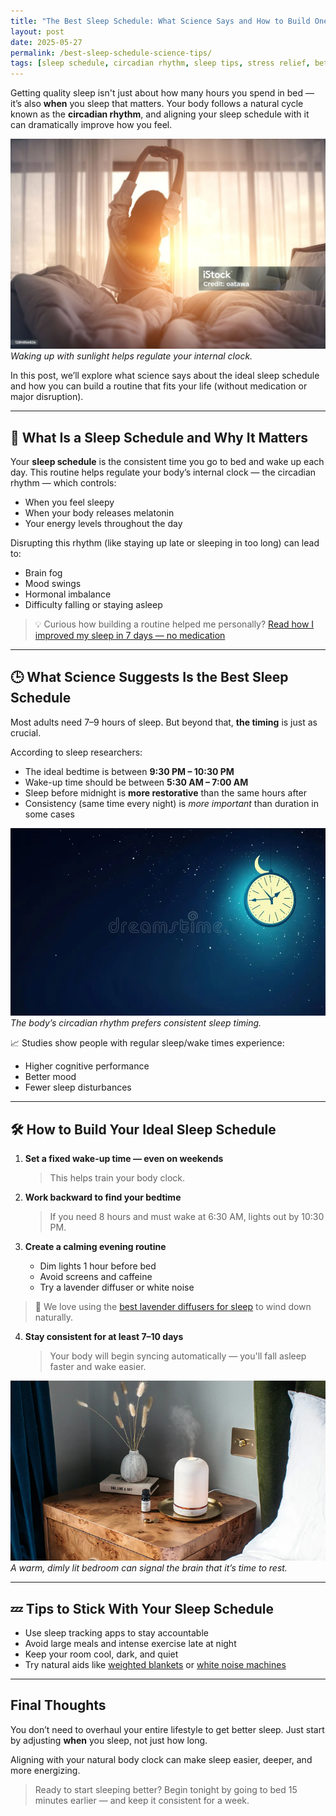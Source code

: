 ```yaml
---
title: "The Best Sleep Schedule: What Science Says and How to Build One"
layout: post
date: 2025-05-27
permalink: /best-sleep-schedule-science-tips/
tags: [sleep schedule, circadian rhythm, sleep tips, stress relief, better sleep]
---
```


Getting quality sleep isn't just about how many hours you spend in bed — it’s also **when** you sleep that matters. Your body follows a natural cycle known as the **circadian rhythm**, and aligning your sleep schedule with it can dramatically improve how you feel.

![Morning wake-up sunlight](/assets/img/morning-wake-light.jpg)
*Waking up with sunlight helps regulate your internal clock.*

In this post, we’ll explore what science says about the ideal sleep schedule and how you can build a routine that fits your life (without medication or major disruption).

---

## 🧠 What Is a Sleep Schedule and Why It Matters

Your **sleep schedule** is the consistent time you go to bed and wake up each day. This routine helps regulate your body’s internal clock — the circadian rhythm — which controls:

* When you feel sleepy
* When your body releases melatonin
* Your energy levels throughout the day

Disrupting this rhythm (like staying up late or sleeping in too long) can lead to:

* Brain fog
* Mood swings
* Hormonal imbalance
* Difficulty falling or staying asleep

> 💡 Curious how building a routine helped me personally? [Read how I improved my sleep in 7 days — no medication](/how-i-improved-sleep-in-7-days/)

---

## 🕒 What Science Suggests Is the Best Sleep Schedule

Most adults need 7–9 hours of sleep. But beyond that, **the timing** is just as crucial.

According to sleep researchers:

* The ideal bedtime is between **9:30 PM – 10:30 PM**
* Wake-up time should be between **5:30 AM – 7:00 AM**
* Sleep before midnight is **more restorative** than the same hours after
* Consistency (same time every night) is *more important* than duration in some cases

![Clock and moon night time](/assets/img/night-clock-moon.jpg)
*The body’s circadian rhythm prefers consistent sleep timing.*

📈 Studies show people with regular sleep/wake times experience:

* Higher cognitive performance
* Better mood
* Fewer sleep disturbances

---

## 🛠️ How to Build Your Ideal Sleep Schedule

1. **Set a fixed wake-up time — even on weekends**

   > This helps train your body clock.

2. **Work backward to find your bedtime**

   > If you need 8 hours and must wake at 6:30 AM, lights out by 10:30 PM.

3. **Create a calming evening routine**

   * Dim lights 1 hour before bed
   * Avoid screens and caffeine
   * Try a lavender diffuser or white noise

> 🌿 We love using the [best lavender diffusers for sleep](/why-lavender-diffusers-help-sleep/) to wind down naturally.

4. **Stay consistent for at least 7–10 days**

   > Your body will begin syncing automatically — you'll fall asleep faster and wake easier.

![Relaxing bedroom lamp](/assets/img/bedtime-diffuser-lamp.jpg)
*A warm, dimly lit bedroom can signal the brain that it’s time to rest.*

---

## 💤 Tips to Stick With Your Sleep Schedule

* Use sleep tracking apps to stay accountable
* Avoid large meals and intense exercise late at night
* Keep your room cool, dark, and quiet
* Try natural aids like [weighted blankets](/2025-05-15-top-5-weighted-blankets-review/) or [white noise machines](/2025-05-14-top-5-white-noise-machines-2025/)

---

## Final Thoughts

You don’t need to overhaul your entire lifestyle to get better sleep. Just start by adjusting **when** you sleep, not just how long.

Aligning with your natural body clock can make sleep easier, deeper, and more energizing.

> Ready to start sleeping better? Begin tonight by going to bed 15 minutes earlier — and keep it consistent for a week.
